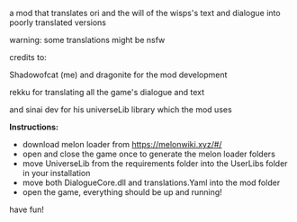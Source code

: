 a mod that translates ori and the will of the wisps's text and dialogue into poorly translated versions

warning: some translations might be nsfw

credits to:

Shadowofcat (me) and dragonite for the mod development  

rekku for translating all the game's dialogue and text  

and sinai dev for his universeLib library which the mod uses


**Instructions:**
- download melon loader from https://melonwiki.xyz/#/
- open and close the game once to generate the melon loader folders
- move UniverseLib from the requirements folder into the UserLibs folder in your installation
- move both DialogueCore.dll and translations.Yaml into the mod folder
- open the game, everything should be up and running!

have fun!
